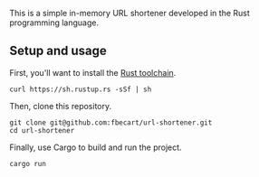 This is a simple in-memory URL shortener developed in the Rust programming language.

## Setup and usage

First, you'll want to install the [Rust toolchain](https://www.rustup.rs/).

    curl https://sh.rustup.rs -sSf | sh

Then, clone this repository.

    git clone git@github.com:fbecart/url-shortener.git
    cd url-shortener

Finally, use Cargo to build and run the project.

    cargo run
